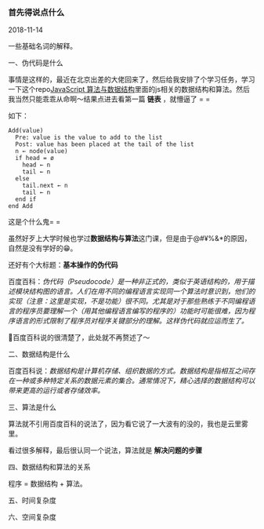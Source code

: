 ### 首先得说点什么

2018-11-14

一些基础名词的解释。

一、伪代码是什么

事情是这样的，最近在北京出差的大佬回来了，然后给我安排了个学习任务，学习一下这个repo[JavaScript 算法与数据结构](https://github.com/trekhleb/javascript-algorithms/blob/master/README.zh-CN.md)里面的js相关的数据结构和算法。然后我当然只能乖乖从命啊～结果点进去看第一篇 **链表** ，就懵逼了 = =

如下：
```
Add(value)
  Pre: value is the value to add to the list
  Post: value has been placed at the tail of the list
  n ← node(value)
  if head = ø
    head ← n
    tail ← n
  else
    tail.next ← n
    tail ← n
  end if
end Add
```

这是个什么鬼= =

虽然好歹上大学时候也学过**数据结构与算法**这门课，但是由于@#¥%&*的原因，自然是没有学好的😁。

还好有个大标题：**基本操作的伪代码**

百度百科：*伪代码（Pseudocode）是一种非正式的，类似于英语结构的，用于描述模块结构图的语言。人们在用不同的编程语言实现同一个算法时意识到，他们的实现（注意：这里是实现，不是功能）很不同。尤其是对于那些熟练于不同编程语言的程序员要理解一个（用其他编程语言编写的程序的）功能时可能很难，因为程序语言的形式限制了程序员对程序关键部分的理解。这样伪代码就应运而生了。*

百度百科说的很清楚了，此处就不再赘述了～

二、数据结构是什么

百度百科说：*数据结构是计算机存储、组织数据的方式。数据结构是指相互之间存在一种或多种特定关系的数据元素的集合。通常情况下，精心选择的数据结构可以带来更高的运行或者存储效率。*

三、算法是什么

算法就不引用百度百科的说法了，因为看它说了一大波有的没的，我也是云里雾里。

看过很多解释，最后很认同一个说法，算法就是 **解决问题的步骤**

四、数据结构和算法的关系

程序 = 数据结构 + 算法。

五、时间复杂度

六、空间复杂度